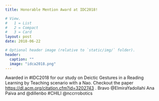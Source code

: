 ```yaml
---
title: Honorable Mention Award at IDC2018!

# View.
#   1 = List
#   2 = Compact
#   3 = Card
layout: post
date: 2018-06-22

# Optional header image (relative to `static/img/` folder).
header:
  caption: ""
  image: "idca2018.png"
---
```

Awarded in #IDC2018 for our study on Deictic Gestures in a Reading Learning by Teaching scenario with a Nao. Checkout the paper https://dl.acm.org/citation.cfm?id=3202743 . Bravo 
@ElmiraYadollahi
 Ana Paiva and 
@dillenbo
 #CHILI 
@nccrrobotics
